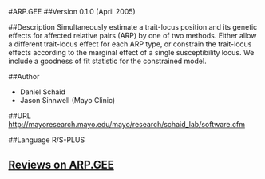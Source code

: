 #ARP.GEE
##Version
0.1.0 (April 2005)

##Description
Simultaneously estimate a trait-locus position and its genetic effects for affected relative pairs (ARP) by one of two methods. Either allow a different trait-locus effect for each ARP type, or constrain the trait-locus effects according to the marginal effect of a single susceptibility locus. We include a goodness of fit statistic for the constrained model.

##Author
* Daniel Schaid
* Jason Sinnwell (Mayo Clinic)

##URL
http://mayoresearch.mayo.edu/mayo/research/schaid_lab/software.cfm

##Language
R/S-PLUS


## [Reviews on ARP.GEE](https://github.com/gaow/genetic-analysis-software/issues/26)